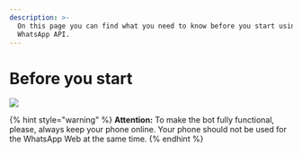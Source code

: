 ```yaml
---
description: >-
  On this page you can find what you need to know before you start using the
  WhatsApp API.
---
```


# Before you start

![](.gitbook/assets/comp_2.gif)

{% hint style="warning" %}
**Attention:** To make the bot fully functional, please, always keep your phone online. Your phone should not be used for the WhatsApp Web at the same time.
{% endhint %}



